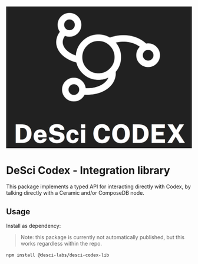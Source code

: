 ![DeSci Codex logotype](../../codex.png)

# DeSci Codex - Integration library
This package implements a typed API for interacting directly with Codex, by
talking directly with a Ceramic and/or ComposeDB node.

## Usage
Install as dependency:

> Note: this package is currently not automatically published, but this works
  regardless within the repo.

```bash
npm install @desci-labs/desci-codex-lib
```
